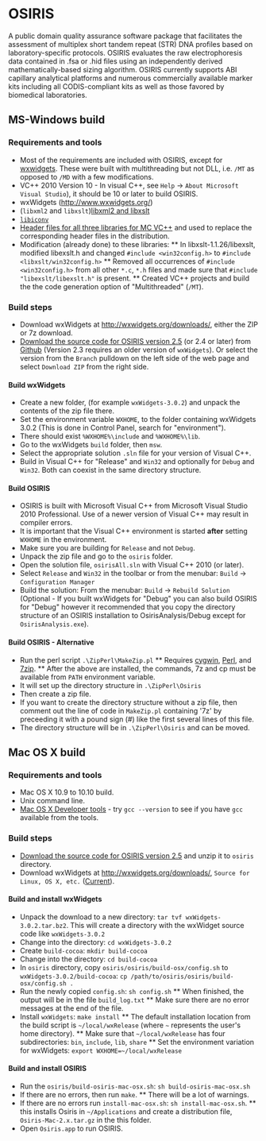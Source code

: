 # OSIRIS

A public domain quality assurance software package that facilitates the assessment of multiplex short tandem repeat (STR) DNA profiles based on laboratory-specific protocols. OSIRIS evaluates the raw electrophoresis data contained in .fsa or .hid files using an independently derived mathematically-based sizing algorithm.  OSIRIS currently supports ABI capillary analytical platforms and numerous commercially available marker kits including all CODIS-compliant kits as well as those favored by biomedical laboratories. 

## MS-Windows build

### Requirements and tools
* Most of the requirements are included with OSIRIS, except for [wxwidgets](http://www.wxwidgets.org/). These were built with multithreading but not DLL, i.e. `/MT` as opposed to `/MD` with a few modifications. 
* VC++ 2010 Version 10 - In visual C++, see `Help` -> `About Microsoft Visual Studio`), it should be 10 or later to build OSIRIS.
* wxWidgets (http://www.wxwidgets.org/)
* (`libxml2` and `libxslt`)[libxml2 and libxslt](http://xmlsoft.org/)
* [`libiconv`](http://www.gnu.org/software/libiconv/)
* [Header files for all three libraries for MC VC++](http://www.zlatkovic.com/libxml.en.html) and used to replace the corresponding header files in the distribution.
* Modification (already done) to these libraries:
** In libxslt-1.1.26/libexslt, modified libexslt.h and changed `#include <win32config.h>` to `#include <libxslt/win32config.h>`
** Removed all occurrences of `#include <win32config.h>` from all other `*.c`, `*.h` files and made sure that `#include "libexslt/libexslt.h"` is present.
** Created VC++ projects and build the the code generation option of "Multithreaded" (`/MT`).

### Build steps
* Download wxWidgets at http://wxwidgets.org/downloads/, either  the ZIP or 7z download.
* [Download the source code for OSIRIS version 2.5](https://github.com/amanjeev/osiris/archive/Version-2.5.zip) (or 2.4 or later) from [Github](https://github.com/ncbi/osiris) (Version 2.3 requires an older version of `wxWidgets`). Or select the version from the `Branch` pulldown on the left side of the web page and select `Download ZIP` from the right side.  

#### Build wxWidgets
* Create a new folder, (for example `wxWidgets-3.0.2`) and unpack the contents of the zip file there.
* Set the environment variable `WXHOME`, to the folder containing wxWidgets 3.0.2 (This is done in Control Panel, search for "environment").
* There should exist `%WXHOME%\include` and `%WXHOME%\lib`.
* Go to the wxWidgets `build` folder, then `msw`.
* Select the appropriate solution `.sln` file for your version of Visual C++.
* Build in Visual C++ for "Release" and `Win32` and optionally for `Debug` and `Win32`. Both can coexist in the same directory structure.

#### Build OSIRIS
* OSIRIS is built with Microsoft Visual C++ from Microsoft Visual Studio  2010 Professional.  Use of a newer version of Visual C++ may result in compiler errors.
* It is important that the Visual C++ environment is started **after** setting `WXHOME` in the environment.
* Make sure you are building for `Release` and not `Debug`.
* Unpack the zip file and go to the `osiris` folder.
* Open the solution file, `osirisAll.sln` with Visual C++ 2010 (or later).
* Select `Release` and `Win32` in the toolbar or from the menubar: `Build` -> `Configuration Manager`
* Build the solution:  From the menubar: `Build` -> `Rebuild Solution` (Optional - If you built wxWidgets for "Debug" you can also build OSIRIS for "Debug"  however it recommended that you copy the directory structure of an OSIRIS installation to OsirisAnalysis/Debug except for `OsirisAnalysis.exe`).

#### Build OSIRIS - Alternative
* Run the perl script `.\ZipPerl\MakeZip.pl` 
** Requires [cygwin](http://www.cygwin.com/), [Perl](http://www.activestate.com/), and [7zip](http://www.7-zip.org/).
** After the above are installed, the commands, 7z and cp must be available from `PATH` environment variable.
* It will set up the directory structure in `.\ZipPerl\Osiris`
* Then create a zip file.
* If you want to create the directory structure without a zip file, then comment out the line of code in `MakeZip.pl` containing '7z' by preceeding it with a pound sign (#) like the first several lines of this file.
* The directory structure will be in `.\ZipPerl\Osiris` and can be moved.

## Mac OS X build

### Requirements and tools
* Mac OS X 10.9 to 10.10 build.
* Unix command line.
* [Mac OS X Developer tools](https://developer.apple.com/xcode/) - try `gcc --version` to see if you have `gcc` available from the tools.

### Build steps
* [Download the source code for OSIRIS version 2.5](https://github.com/amanjeev/osiris/archive/Version-2.5.zip) and unzip it to `osiris` directory.
* Download wxWidgets at http://wxwidgets.org/downloads/, `Source for Linux, OS X, etc.` ([Current](https://github.com/wxWidgets/wxWidgets/releases/download/v3.0.2/wxWidgets-3.0.2.tar.bz2)).

#### Build and install wxWidgets
* Unpack the download to a new directory: `tar tvf wxWidgets-3.0.2.tar.bz2`. This will create a directory with the wxWidget source code like `wxWidgets-3.0.2`
* Change into the directory: `cd wxWidgets-3.0.2`
* Create `build-cocoa`: `mkdir build-cocoa`
* Change into the directory: `cd build-cocoa`
* In `osiris` directory, copy `osiris/osiris/build-osx/config.sh` to `wxWidgets-3.0.2/build-cocoa`: `cp /path/to/osiris/osiris/build-osx/config.sh .`
* Run the newly copied `config.sh`: `sh config.sh`
** When finished, the output will be in the file `build_log.txt`
** Make sure there are no error messages at the end of the file.
* Install `wxWidgets`: `make install`
**  The default installation location from the build script is  `~/local/wxRelease` (where `~` represents the user's home directory).
** Make sure that `~/local/wxRelease` has four subdirectories: `bin`, `include`, `lib`, `share`
** Set the environment variation for wxWidgets: `export WXHOME=~/local/wxRelease`

#### Build and install OSIRIS
* Run the `osiris/build-osiris-mac-osx.sh`: `sh build-osiris-mac-osx.sh`
* If there are no errors, then run `make`.
** There will be a lot of warnings.
* If there are no errors run `install-mac-osx.sh`: `sh install-mac-osx.sh`.
** this installs Osiris in `~/Applications` and create a distribution file, `Osiris-Mac-2.x.tar.gz` in the this folder.
* Open `Osiris.app` to run OSIRIS.

